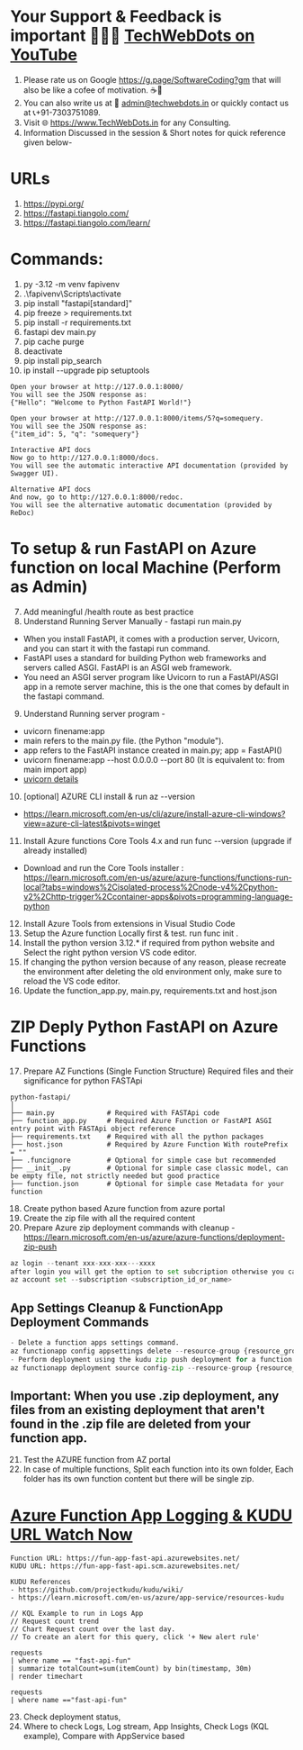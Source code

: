 # Your Support & Feedback is important 💙💙💙 [TechWebDots on YouTube](https://www.youtube.com/@TechWebDots)
1. Please rate us on Google https://g.page/SoftwareCoding?gm that will also be like a cofee of motivation. ☕🙂
2. You can also write us at 📧 admin@techwebdots.in or quickly contact us at 📞+91-7303751089.
3. Visit 🌐 https://www.TechWebDots.in for any Consulting.
4. Information Discussed in the session & Short notes for quick reference given below-

# URLs
1. https://pypi.org/
2. https://fastapi.tiangolo.com/
3. https://fastapi.tiangolo.com/learn/

# Commands:
1. py -3.12 -m venv fapivenv
2. .\fapivenv\Scripts\activate
3. pip install "fastapi[standard]"
4. pip freeze > requirements.txt
5. pip install -r requirements.txt
6. fastapi dev main.py
7. pip cache purge 
8. deactivate
9. pip install pip_search
10. ip install --upgrade pip setuptools
```
Open your browser at http://127.0.0.1:8000/
You will see the JSON response as:
{"Hello": "Welcome to Python FastAPI World!"}

Open your browser at http://127.0.0.1:8000/items/5?q=somequery.
You will see the JSON response as:
{"item_id": 5, "q": "somequery"}

Interactive API docs
Now go to http://127.0.0.1:8000/docs.
You will see the automatic interactive API documentation (provided by Swagger UI).

Alternative API docs
And now, go to http://127.0.0.1:8000/redoc.
You will see the alternative automatic documentation (provided by ReDoc)
```
# To setup & run FastAPI on Azure function on local Machine (Perform as Admin)

7. Add meaningful /health route as best practice
8. Understand Running Server Manually - fastapi run main.py  
- When you install FastAPI, it comes with a production server, Uvicorn, and you can start it with the fastapi run command.
- FastAPI uses a standard for building Python web frameworks and servers called ASGI. FastAPI is an ASGI web framework.
- You need an ASGI server program like Uvicorn to run a FastAPI/ASGI app in a remote server machine, this is the one that comes by default in the fastapi command.
9. Understand Running server program - 
- uvicorn finename:app
- main refers to the main.py file. (the Python "module").
- app refers to the FastAPI instance created in main.py; app = FastAPI()
- uvicorn finename:app --host 0.0.0.0 --port 80 (It is equivalent to: from main import app)
- [uvicorn details](https://fastapi.tiangolo.com/deployment/manually/#server-machine-and-server-program)
10. [optional] AZURE CLI install & run az --version
- https://learn.microsoft.com/en-us/cli/azure/install-azure-cli-windows?view=azure-cli-latest&pivots=winget
11. Install Azure functions Core Tools 4.x and run func --version (upgrade if already installed)
- Download and run the Core Tools installer : https://learn.microsoft.com/en-us/azure/azure-functions/functions-run-local?tabs=windows%2Cisolated-process%2Cnode-v4%2Cpython-v2%2Chttp-trigger%2Ccontainer-apps&pivots=programming-language-python
12. Install Azure Tools from extensions in Visual Studio Code
13. Setup the Azure function Locally first & test. run func init .
14. Install the python version 3.12.* if required from python website and Select the right python version VS code editor.
15. If changing the python version because of any reason, please recreate the environment after deleting the old environment only, make sure to reload the VS code editor.
16. Update the function_app.py, main.py, requirements.txt and host.json 

# ZIP Deply Python FastAPI on Azure Functions 
17. Prepare AZ Functions (Single Function Structure) Required files and their significance for python FASTApi
```
python-fastapi/
│
├── main.py 			# Required with FASTApi code
├── function_app.py		# Required Azure Function or FastAPI ASGI entry point with FASTApi object reference
├── requirements.txt 	# Required with all the python packages
├── host.json 			# Required by Azure Function With routePrefix = ""
├── .funcignore     	# Optional for simple case but recommended
├── __init__.py 		# Optional for simple case classic model, can be empty file, not strictly needed but good practice
├── function.json 		# Optional for simple case Metadata for your function
```

18. Create python based Azure function from azure portal
19. Create the zip file with all the required content
20. Prepare Azure zip deployment commands with cleanup - https://learn.microsoft.com/en-us/azure/azure-functions/deployment-zip-push
``` python
az login --tenant xxx-xxx-xxx---xxxx
after login you will get the option to set subcription otherwise you can run the below command
az account set --subscription <subscription_id_or_name>
```
## App Settings Cleanup & FunctionApp Deployment Commands
``` python
- Delete a function apps settings command.
az functionapp config appsettings delete --resource-group {resource_group} --name {fun_app_name} --setting-names SCM_DO_BUILD_DURING_DEPLOYMENT
- Perform deployment using the kudu zip push deployment for a function app. Add in the AppSetting SCM_DO_BUILD_DURING_DEPLOYMENT = true
az functionapp deployment source config-zip --resource-group {resource_group} --name {fun_app_name} --src "{zip_file_path}" --build-remote true
```
## Important: When you use .zip deployment, any files from an existing deployment that aren't found in the .zip file are deleted from your function app.
21. Test the AZURE function from AZ portal
22. In case of multiple functions, Split each function into its own folder, Each folder has its own function content but there will be single zip.

# [Azure Function App Logging & KUDU URL Watch Now](https://youtu.be/VPWvxD7Kpeo?feature=shared)
```Get kudu URL
Function URL: https://fun-app-fast-api.azurewebsites.net/
KUDU URL: https://fun-app-fast-api.scm.azurewebsites.net/

KUDU References
- https://github.com/projectkudu/kudu/wiki/
- https://learn.microsoft.com/en-us/azure/app-service/resources-kudu

// KQL Example to run in Logs App
// Request count trend 
// Chart Request count over the last day. 
// To create an alert for this query, click '+ New alert rule'

requests
| where name == "fast-api-fun"
| summarize totalCount=sum(itemCount) by bin(timestamp, 30m)
| render timechart

requests 
| where name =="fast-api-fun"
```
23. Check deployment status, 
24. Where to check Logs, Log stream, App Insights, Check Logs (KQL example), Compare with AppService based 
